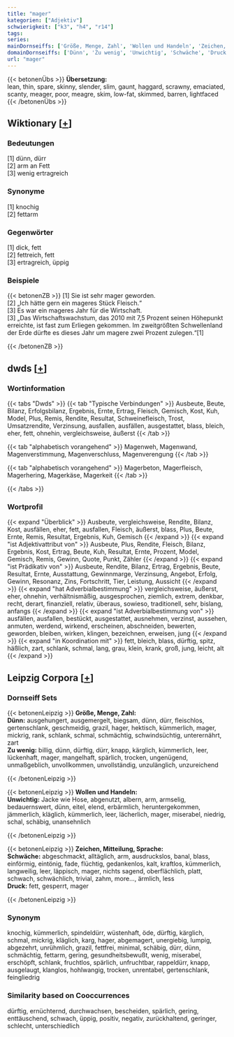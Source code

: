 ```yaml
---
title: "mager"
kategorien: ["Adjektiv"]
schwierigkeit: ["k3", "h4", "r14"]
tags:
series:
mainDornseiffs: ['Größe, Menge, Zahl', 'Wollen und Handeln', 'Zeichen, Mitteilung, Sprache']
domainDornseiffs: ['Dünn', 'Zu wenig', 'Unwichtig', 'Schwäche', 'Druck']
url: "mager"
---
```


{{< betonenÜbs >}}
**Übersetzung:**  
lean, thin, spare, skinny, slender, slim, gaunt, haggard, scrawny, emaciated, scanty, meager, poor, meagre, skim, low-fat, skimmed, barren, lightfaced  
{{< /betonenÜbs >}}

## Wiktionary [[+](https://de.wiktionary.org/wiki/mager)]

### Bedeutungen
[1] dünn, dürr  
[2] arm an Fett  
[3] wenig ertragreich  

### Synonyme
[1] knochig  
[2] fettarm  

### Gegenwörter
[1] dick, fett  
[2] fettreich, fett  
[3] ertragreich, üppig  

### Beispiele
{{< betonenZB >}}
[1] Sie ist sehr mager geworden.  
[2] „Ich hätte gern ein mageres Stück Fleisch.“  
[3] Es war ein mageres Jahr für die Wirtschaft.  
[3] „Das Wirtschaftswachstum, das 2010 mit 7,5 Prozent seinen Höhepunkt erreichte, ist fast zum Erliegen gekommen. Im zweitgrößten Schwellenland der Erde dürfte es dieses Jahr um magere zwei Prozent zulegen.“[1]  

{{< /betonenZB >}}


## dwds [[+](https://www.dwds.de/wb/mager)]

### Wortinformation
{{< tabs "Dwds" >}}
{{< tab "Typische Verbindungen" >}}
Ausbeute, Beute, Bilanz, Erfolgsbilanz, Ergebnis, Ernte, Ertrag, Fleisch, Gemisch, Kost, Kuh, Model, Plus, Remis, Rendite, Resultat, Schweinefleisch, Trost, Umsatzrendite, Verzinsung, ausfallen, ausfällen, ausgestattet, blass, bleich, eher, fett, ohnehin, vergleichsweise, äußerst
{{< /tab >}}

{{< tab "alphabetisch vorangehend" >}}
Magenweh, Magenwand, Magenverstimmung, Magenverschluss, Magenverengung
{{< /tab >}}

{{< tab "alphabetisch vorangehend" >}}
Magerbeton, Magerfleisch, Magerhering, Magerkäse, Magerkeit
{{< /tab >}}

{{< /tabs >}}

### Wortprofil
{{< expand "Überblick" >}} Ausbeute, vergleichsweise, Rendite, Bilanz, Kost, ausfällen, eher, fett, ausfallen, Fleisch, äußerst, blass, Plus, Beute, Ernte, Remis, Resultat, Ergebnis, Kuh, Gemisch {{< /expand >}}
{{< expand "ist Adjektivattribut von" >}} Ausbeute, Plus, Rendite, Fleisch, Bilanz, Ergebnis, Kost, Ertrag, Beute, Kuh, Resultat, Ernte, Prozent, Model, Gemisch, Remis, Gewinn, Quote, Punkt, Zähler {{< /expand >}}
{{< expand "ist Prädikativ von" >}} Ausbeute, Rendite, Bilanz, Ertrag, Ergebnis, Beute, Resultat, Ernte, Ausstattung, Gewinnmarge, Verzinsung, Angebot, Erfolg, Gewinn, Resonanz, Zins, Fortschritt, Tier, Leistung, Aussicht {{< /expand >}}
{{< expand "hat Adverbialbestimmung" >}} vergleichsweise, äußerst, eher, ohnehin, verhältnismäßig, ausgesprochen, ziemlich, extrem, denkbar, recht, derart, finanziell, relativ, überaus, sowieso, traditionell, sehr, bislang, anfangs {{< /expand >}}
{{< expand "ist Adverbialbestimmung von" >}} ausfällen, ausfallen, bestückt, ausgestattet, ausnehmen, verzinst, aussehen, anmuten, werdend, wirkend, erscheinen, abschneiden, bewerten, geworden, bleiben, wirken, klingen, bezeichnen, erweisen, jung {{< /expand >}}
{{< expand "in Koordination mit" >}} fett, bleich, blass, dürftig, spitz, häßlich, zart, schlank, schmal, lang, grau, klein, krank, groß, jung, leicht, alt {{< /expand >}}

## Leipzig Corpora [[+](https://corpora.uni-leipzig.de/en/res?word=mager&corpusId=deu_newscrawl-public_2018)]

### Dornseiff Sets
{{< betonenLeipzig >}}
**Größe, Menge, Zahl:**  
**Dünn:** ausgehungert, ausgemergelt, biegsam, dünn, dürr, fleischlos, gertenschlank, geschmeidig, grazil, hager, hektisch, kümmerlich, mager, mickrig, rank, schlank, schmal, schmächtig, schwindsüchtig, unterernährt, zart  
**Zu wenig:** billig, dünn, dürftig, dürr, knapp, kärglich, kümmerlich, leer, lückenhaft, mager, mangelhaft, spärlich, trocken, ungenügend, unmaßgeblich, unvollkommen, unvollständig, unzulänglich, unzureichend  

{{< /betonenLeipzig >}}


{{< betonenLeipzig >}}
**Wollen und Handeln:**  
**Unwichtig:** Jacke wie Hose, abgenutzt, albern, arm, armselig, bedauernswert, dünn, eitel, elend, erbärmlich, heruntergekommen, jämmerlich, kläglich, kümmerlich, leer, lächerlich, mager, miserabel, niedrig, schal, schäbig, unansehnlich  

{{< /betonenLeipzig >}}


{{< betonenLeipzig >}}
**Zeichen, Mitteilung, Sprache:**  
**Schwäche:** abgeschmackt, alltäglich, arm, ausdruckslos, banal, blass, einförmig, eintönig, fade, flüchtig, gedankenlos, kalt, kraftlos, kümmerlich, langweilig, leer, läppisch, mager, nichts sagend, oberflächlich, platt, schwach, schwächlich, trivial, zahm, more..., ärmlich, less  
**Druck:** fett, gesperrt, mager  

{{< /betonenLeipzig >}}

### Synonym
knochig, kümmerlich, spindeldürr, wüstenhaft, öde, dürftig, kärglich, schmal, mickrig, kläglich, karg, hager, abgemagert, unergiebig, lumpig, abgezehrt, unrühmlich, grazil, fettfrei, minimal, schäbig, dürr, dünn, schmächtig, fettarm, gering, gesundheitsbewußt, wenig, miserabel, erschöpft, schlank, fruchtlos, spärlich, unfruchtbar, rappeldürr, knapp, ausgelaugt, klanglos, hohlwangig, trocken, unrentabel, gertenschlank, feingliedrig


### Similarity based on Cooccurrences
dürftig, ernüchternd, durchwachsen, bescheiden, spärlich, gering, enttäuschend, schwach, üppig, positiv, negativ, zurückhaltend, geringer, schlecht, unterschiedlich

